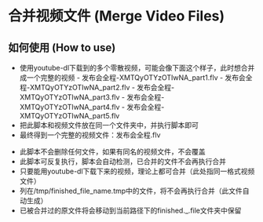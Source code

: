 # 合并视频文件 (Merge Video Files)

## 如何使用 (How to use)
- 使用youtube-dl下载到的多个零散视频，可能会像下面这个样子，此时想合并成一个完整的视频
		- 发布会全程-XMTQyOTYzOTIwNA_part1.flv
		- 发布会全程-XMTQyOTYzOTIwNA_part2.flv
		- 发布会全程-XMTQyOTYzOTIwNA_part3.flv
		- 发布会全程-XMTQyOTYzOTIwNA_part4.flv
		- 发布会全程-XMTQyOTYzOTIwNA_part5.flv
- 把此脚本和视频文件放在同一个文件夹中，并执行脚本即可
- 最终得到一个完整的视频文件：发布会全程.flv

* 此脚本不会删除任何文件，如果有同名的视频文件，不会覆盖
* 此脚本可反复执行，脚本会自动检测，已合并的文件不会再执行合并
* 只要能用youtube-dl下载下来的视频，理论上都可合并（此处指同一格式视频文件）
* 列在/tmp/finished_file_name.tmp中的文件，将不会再执行合并（此文件自动生成）
* 已被合并过的原文件将会移动到当前路径下的finished._.file文件夹中保留
